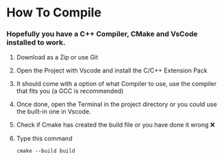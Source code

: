 #  How To Compile

###  Hopefully you have a **C++ Compiler**, **CMake** and **VsCode** installed to work.

1.  Download as a Zip or use Git
2.  Open the Project with Vscode and install the C/C++ Extension Pack
3.  It should come with a option of what Compiler to use, use the compiler that fits you (a GCC is recommended)
4.  Once done, open the Terminal in the project directory or you could use the built-in one in Vscode.
5.  Check if Cmake has created the build file or you have done it wrong ❌
6.  Type this command

        cmake --build build
